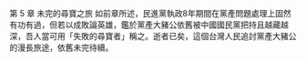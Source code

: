 第 5 章 未完的尋寶之旅
如前章所述，民進黨執政8年期間在黨產問題處理上固然有功有過，但若以成敗論英雄，鑑於黨產大豬公依舊被中國國民黨把持且越藏越深，吾人當可用「失敗的尋寶者」稱之。逝者已矣，這個台灣人民追討黨產大豬公的漫長旅途，依舊未完待續。
